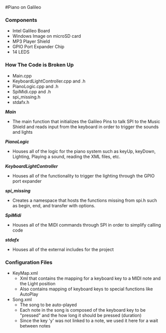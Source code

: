 #Piano on Galileo

### Components
- Intel Galileo Board
- Windows Image on microSD card
- MP3 Player Shield
- GPIO Port Expander Chip
- 14 LEDS

### How The Code is Broken Up
- Main.cpp
- KeyboardLightController.cpp and .h
- PianoLogic.cpp and .h
- SpiMidi.cpp and .h
- spi_missing.h
- stdafx.h

**_Main_**
- The main function that initializes the Galileo Pins to talk SPI to the Music Shield and reads input from the keyboard in order to trigger the sounds and lights

**_PianoLogic_**
- Houses all of the logic for the piano system such as keyUp, keyDown, Lighting, Playing a sound, reading the XML files, etc.

**_KeyboardLightController_**
- Houses all of the functionality to trigger the lighting through the GPIO port expander

**_spi_missing_**
- Creates a namespace that hosts the functions missing from spi.h such as begin, end, and transfer with options. 

**_SpiMidi_**
- Houses all of the MIDI commands through SPI in order to simplify calling code

**_stdafx_**
- Houses all of the external includes for the project

### Configuration Files
- KeyMap.xml
    - Xml that contains the mapping for a keyboard key to a MIDI note and the Light position
    - Also contains mapping of keyboard keys to special functions like AutoPlay
- Song.xml
    - The song to be auto-played
    - Each note in the song is composed of the keyboard key to be "pressed" and the how long it should be pressed (duration)
    - Since the key 'y' was not linked to a note, we used it here for a wait between notes